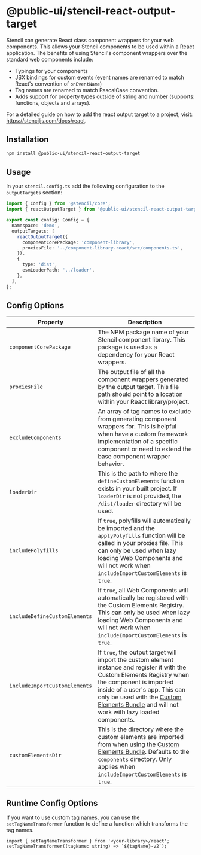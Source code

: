 # @public-ui/stencil-react-output-target

Stencil can generate React class component wrappers for your web components. This allows your Stencil components to be used within a React application. The benefits of using Stencil's component wrappers over the standard web components include:

- Typings for your components
- JSX bindings for custom events (event names are renamed to match React's convention of `onEventName`)
- Tag names are renamed to match PascalCase convention.
- Adds support for property types outside of string and number (supports: functions, objects and arrays).

For a detailed guide on how to add the react output target to a project, visit: https://stenciljs.com/docs/react.

## Installation

```bash
npm install @public-ui/stencil-react-output-target
```

## Usage

In your `stencil.config.ts` add the following configuration to the `outputTargets` section:

```ts
import { Config } from '@stencil/core';
import { reactOutputTarget } from '@public-ui/stencil-react-output-target';

export const config: Config = {
  namespace: 'demo',
  outputTargets: [
    reactOutputTarget({
      componentCorePackage: 'component-library',
      proxiesFile: '../component-library-react/src/components.ts',
    }),
    {
      type: 'dist',
      esmLoaderPath: '../loader',
    },
  ],
};
```

## Config Options

| Property                      | Description                                                                                                                                                                                                                                                                                                                      |
| ----------------------------- | -------------------------------------------------------------------------------------------------------------------------------------------------------------------------------------------------------------------------------------------------------------------------------------------------------------------------------- |
| `componentCorePackage`        | The NPM package name of your Stencil component library. This package is used as a dependency for your React wrappers.                                                                                                                                                                                                            |
| `proxiesFile`                 | The output file of all the component wrappers generated by the output target. This file path should point to a location within your React library/project.                                                                                                                                                                       |
| `excludeComponents`           | An array of tag names to exclude from generating component wrappers for. This is helpful when have a custom framework implementation of a specific component or need to extend the base component wrapper behavior.                                                                                                              |
| `loaderDir`                   | This is the path to where the `defineCustomElements` function exists in your built project. If `loaderDir` is not provided, the `/dist/loader` directory will be used.                                                                                                                                                           |
| `includePolyfills`            | If `true`, polyfills will automatically be imported and the `applyPolyfills` function will be called in your proxies file. This can only be used when lazy loading Web Components and will not work when `includeImportCustomElements` is `true`.                                                                                |
| `includeDefineCustomElements` | If `true`, all Web Components will automatically be registered with the Custom Elements Registry. This can only be used when lazy loading Web Components and will not work when `includeImportCustomElements` is `true`.                                                                                                         |
| `includeImportCustomElements` | If `true`, the output target will import the custom element instance and register it with the Custom Elements Registry when the component is imported inside of a user's app. This can only be used with the [Custom Elements Bundle](https://stenciljs.com/docs/custom-elements) and will not work with lazy loaded components. |
| `customElementsDir`           | This is the directory where the custom elements are imported from when using the [Custom Elements Bundle](https://stenciljs.com/docs/custom-elements). Defaults to the `components` directory. Only applies when `includeImportCustomElements` is `true`.                                                                        |

## Runtime Config Options

If you want to use custom tag names, you can use the `setTagNameTransformer` function to define a function which transforms the tag names.

```tsx
import { setTagNameTransformer } from '<your-library>/react';
setTagNameTransformer((tagName: string) => `${tagName}-v2`);
````
